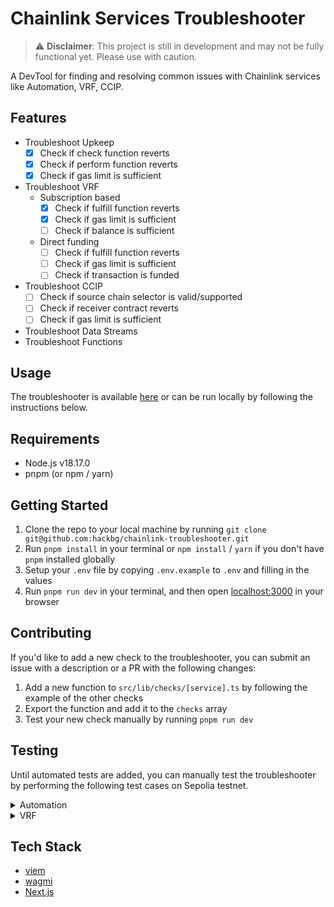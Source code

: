 # Chainlink Services Troubleshooter

> :warning: **Disclaimer**: This project is still in development and may not be fully functional yet. Please use with caution.

A DevTool for finding and resolving common issues with Chainlink services like Automation, VRF, CCIP.

## Features

- Troubleshoot Upkeep
  - [x] Check if check function reverts
  - [x] Check if perform function reverts
  - [x] Check if gas limit is sufficient
- Troubleshoot VRF
  - Subscription based
    - [x] Check if fulfill function reverts
    - [x] Check if gas limit is sufficient
    - [ ] Check if balance is sufficient
  - Direct funding
    - [ ] Check if fulfill function reverts
    - [ ] Check if gas limit is sufficient
    - [ ] Check if transaction is funded
- Troubleshoot CCIP
  - [ ] Check if source chain selector is valid/supported
  - [ ] Check if receiver contract reverts
  - [ ] Check if gas limit is sufficient
- Troubleshoot Data Streams
- Troubleshoot Functions

## Usage

The troubleshooter is available [here](https://chainlink-troubleshooter.vercel.app) or can be run locally by following the instructions below.

## Requirements

- Node.js v18.17.0
- pnpm (or npm / yarn)

## Getting Started

1. Clone the repo to your local machine by running `git clone git@github.com:hackbg/chainlink-troubleshooter.git`
2. Run `pnpm install` in your terminal or `npm install` / `yarn` if you don't have `pnpm` installed globally
3. Setup your `.env` file by copying `.env.example` to `.env` and filling in the values
4. Run `pnpm run dev` in your terminal, and then open [localhost:3000](http://localhost:3000) in your browser

## Contributing

If you'd like to add a new check to the troubleshooter, you can submit an issue with a description or a PR with the following changes:

1. Add a new function to `src/lib/checks/[service].ts` by following the example of the other checks
2. Export the function and add it to the `checks` array
3. Test your new check manually by running `pnpm run dev`

## Testing

Until automated tests are added, you can manually test the troubleshooter by performing the following test cases on Sepolia testnet.

<details>
  <summary>Automation</summary>

- All checks passing: `74895721406186895113818631164529303066999571709016139650513084521543416732417`
- Check function reverting:
  `35848537152715803869252321519866842446385537711545467731000141614540581954617`
- Perform function reverting:
  `18323631240448564451197605370481726567400230480287900632671193320924480480751`
- Unsufficient gas limit: `38143267683781744531098180450779920218425556575283977500348911855574876509234`
</details>

<details>
  <summary>VRF</summary>

- All checks passing: `0x8888bbe4156c339af26902ef198e7c70863a59f9e0fca3cc7dc91c712270b108`
- Reverting fulfill function: `0xb54351456875787f8d54b00c9100db54370fbdc52f9f81a4283b172a57fd2f39`
- Low gas limit: `0x047174b294c9f6ae5d0786cdf9d0ba429b329de94a700dde216f4fc33577ee2c`
</details>

## Tech Stack

- [viem](https://viem.sh/)
- [wagmi](https://wagmi.sh/)
- [Next.js](https://nextjs.org/)
